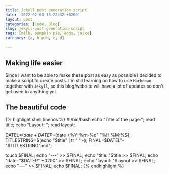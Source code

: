 ```yaml
---
title: Jekyll post generation script
date: '2022-02-03 13:22:32 +0200'
layout: post
categories: [Code, Blog]
slug: jekyll-post-generation-script
tags: [milk, pumpkin pie, eggs, juice]
category: [a, b pie, c, d]

---
```


## Making life easier

Since I want to be able to make these post as easy as possible I decided to make a script to create posts. I'm still learning on how to use `Markdown` together with `Jekyll`, so this blog/website will have a lot of updates so don't get used to anything yet.

## The beautiful code

{% highlight shell linenos %}
#!/bin/bash
echo "Title of the page:";
read title;
echo "Layout: ";
read layout;

DATEL=$(date +%Y-%m-%d"-"%H-%M-%S);
DATEP=$(date +%Y-%m-%d" "%H:%M:%S);
TITLESTRING=$(echo "$title" | tr " " -);
FINAL=$DATEL"-"$TITLESTRING".md";

touch $FINAL;
echo "---" >> $FINAL;
echo "title: "$title >> $FINAL;
echo "date: "$DATEP" +0200" >> $FINAL;
echo "layout: "$layout >> $FINAL;
echo "---" >> $FINAL;
echo $FINAL;
{% endhighlight %}

